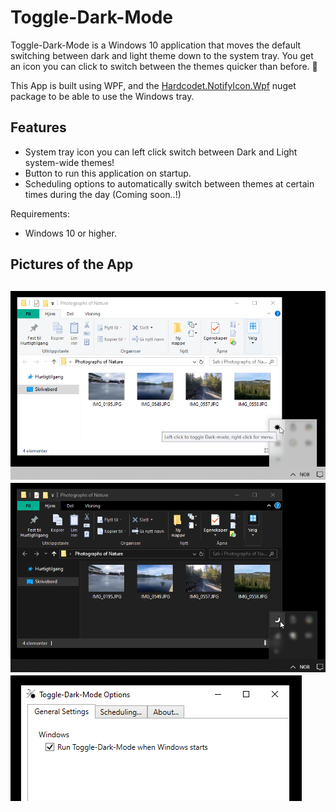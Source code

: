 ﻿# Toggle-Dark-Mode
Toggle-Dark-Mode is a Windows 10 application that moves the default switching between dark and light theme down to the system tray.  You get an icon you can click to switch between the themes quicker than before. 🙂

This App is built using WPF, and the [Hardcodet.NotifyIcon.Wpf](https://www.nuget.org/packages/Hardcodet.NotifyIcon.Wpf/ "Hardcodet.NotifyIcon.Wpf") nuget package to be able to use the Windows tray.

## Features
- System tray icon you can left click switch between Dark and Light system-wide themes!
- Button to run this application on startup.
- Scheduling options to automatically switch between themes at certain times during the day (Coming soon..!)

Requirements:
- Windows 10 or higher.

## Pictures of the App

![1](https://github.com/RaymondNymark/Toggle-Dark-Mode/blob/master/raw-assets/readme/1.png "1")
![2](https://github.com/RaymondNymark/Toggle-Dark-Mode/blob/master/raw-assets/readme/2.png "2")
![3](https://github.com/RaymondNymark/Toggle-Dark-Mode/blob/master/raw-assets/readme/3.png "3")
---
##